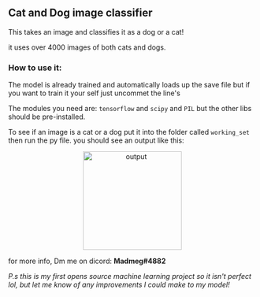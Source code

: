 ## Cat and Dog image classifier

This takes an image and classifies it as a dog or a cat!

it uses over 4000 images of both cats and dogs.

### How to use it:
The model is already trained and automatically loads up the save file but if you want to train it your self just uncommet
the line's

The modules you need are:
`tensorflow` and `scipy` and `PIL` but the other libs should be pre-installed.

To see if an image is a cat or a dog put it into the folder called `working_set` then run the py file.
you should see an output like this:

<p align="center">
  <img src="https://i.ibb.co/w4njthr/Untitled.png" width="200" alt="output">
</p>

for more info, Dm me on dicord:
**Madmeg#4882**




_P.s this is my first opens source machine learning project so it isn't perfect lol, but let me know of any improvements I could make to my model!_ 
